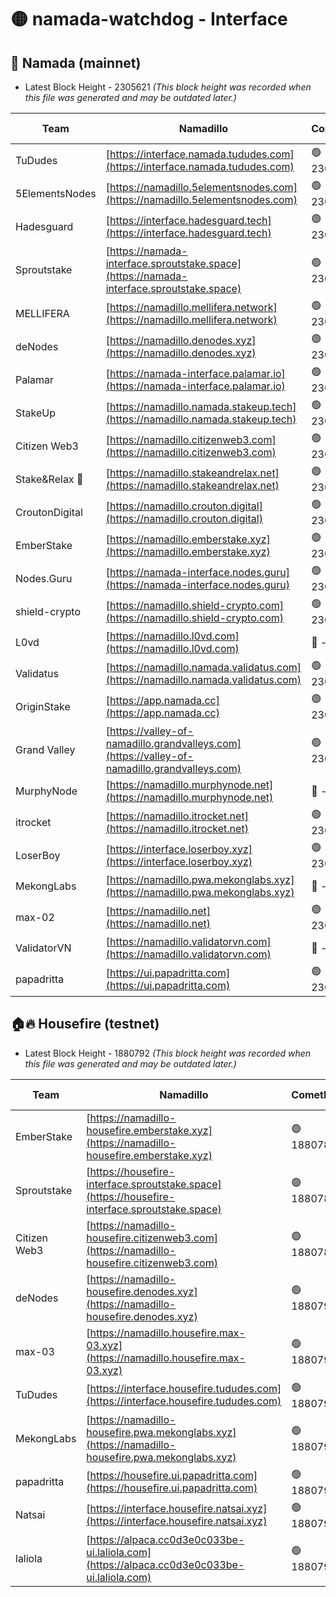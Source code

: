 # 🟡 namada-watchdog - Interface

## 🚀 Namada (mainnet)
- Latest Block Height - 2305621 *(This block height was recorded when this file was generated and may be outdated later.)*

| Team | Namadillo | CometBFT | Indexer | MASP Indexer |
|-|-|-|-|-|
| TuDudes | [https://interface.namada.tududes.com](https://interface.namada.tududes.com) | 🟢 2305604 | 🟢 2305604 | 🟢 2305603 |
| 5ElementsNodes | [https://namadillo.5elementsnodes.com](https://namadillo.5elementsnodes.com) | 🟢 2305604 | 🟢 2305604 | 🟢 2305604 |
| Hadesguard | [https://interface.hadesguard.tech](https://interface.hadesguard.tech) | 🟢 2305605 | 🟢 2305604 | 🟢 2305604 |
| Sproutstake | [https://namada-interface.sproutstake.space](https://namada-interface.sproutstake.space) | 🟢 2305605 | 🟢 2305605 | 🟢 2305605 |
| MELLIFERA | [https://namadillo.mellifera.network](https://namadillo.mellifera.network) | 🟢 2305606 | 🟢 2305606 | 🟢 2305606 |
| deNodes | [https://namadillo.denodes.xyz](https://namadillo.denodes.xyz) | 🟢 2305607 | 🟢 2305607 | 🟢 2305606 |
| Palamar | [https://namada-interface.palamar.io](https://namada-interface.palamar.io) | 🟢 2305607 | 🟢 2305607 | 🟢 2305607 |
| StakeUp | [https://namadillo.namada.stakeup.tech](https://namadillo.namada.stakeup.tech) | 🟢 2305608 | 🟢 2305608 | 🟢 2305608 |
| Citizen Web3 | [https://namadillo.citizenweb3.com](https://namadillo.citizenweb3.com) | 🟢 2305609 | 🟢 2305608 | 🟢 2305608 |
| Stake&Relax 🦥 | [https://namadillo.stakeandrelax.net](https://namadillo.stakeandrelax.net) | 🟢 2305609 | 🟢 2305609 | 🟢 2305609 |
| CroutonDigital | [https://namadillo.crouton.digital](https://namadillo.crouton.digital) | 🟢 2305610 | 🟢 2305610 | 🟢 2305610 |
| EmberStake | [https://namadillo.emberstake.xyz](https://namadillo.emberstake.xyz) | 🟢 2305610 | 🟢 2305610 | 🟢 2305610 |
| Nodes.Guru | [https://namada-interface.nodes.guru](https://namada-interface.nodes.guru) | 🟢 2305611 | 🟢 2305611 | 🟢 2305611 |
| shield-crypto | [https://namadillo.shield-crypto.com](https://namadillo.shield-crypto.com) | 🟢 2305611 | 🟢 2305611 | 🟢 2305611 |
| L0vd | [https://namadillo.l0vd.com](https://namadillo.l0vd.com) | 🔴 - | 🔴 - | 🔴 - |
| Validatus | [https://namadillo.namada.validatus.com](https://namadillo.namada.validatus.com) | 🟢 2305614 | 🔴 2304056 | 🔴 2177377 |
| OriginStake | [https://app.namada.cc](https://app.namada.cc) | 🟢 2305615 | 🟢 2305614 | 🟢 2305614 |
| Grand Valley | [https://valley-of-namadillo.grandvalleys.com](https://valley-of-namadillo.grandvalleys.com) | 🟢 2305615 | 🟢 2305615 | 🟢 2305615 |
| MurphyNode | [https://namadillo.murphynode.net](https://namadillo.murphynode.net) | 🔴 - | 🔴 - | 🔴 - |
| itrocket | [https://namadillo.itrocket.net](https://namadillo.itrocket.net) | 🟢 2305617 | 🟢 2305617 | 🟢 2305617 |
| LoserBoy | [https://interface.loserboy.xyz](https://interface.loserboy.xyz) | 🟢 2305618 | 🟢 2305617 | 🟢 2305617 |
| MekongLabs | [https://namadillo.pwa.mekonglabs.xyz](https://namadillo.pwa.mekonglabs.xyz) | 🔴 - | 🔴 - | 🔴 - |
| max-02 | [https://namadillo.net](https://namadillo.net) | 🟢 2305618 | 🟢 2305617 | 🟢 2305617 |
| ValidatorVN | [https://namadillo.validatorvn.com](https://namadillo.validatorvn.com) | 🔴 - | 🔴 - | 🔴 - |
| papadritta | [https://ui.papadritta.com](https://ui.papadritta.com) | 🟢 2305621 | 🟢 2305621 | 🟢 2305621 |

## 🏠🔥 Housefire (testnet)
- Latest Block Height - 1880792 *(This block height was recorded when this file was generated and may be outdated later.)*

| Team | Namadillo | CometBFT | Indexer | MASP Indexer |
|-|-|-|-|-|
| EmberStake | [https://namadillo-housefire.emberstake.xyz](https://namadillo-housefire.emberstake.xyz) | 🟢 1880788 | 🟢 1880788 | 🟢 1880788 |
| Sproutstake | [https://housefire-interface.sproutstake.space](https://housefire-interface.sproutstake.space) | 🟢 1880789 | 🟢 1880789 | 🟢 1880788 |
| Citizen Web3 | [https://namadillo-housefire.citizenweb3.com](https://namadillo-housefire.citizenweb3.com) | 🟢 1880789 | 🟢 1880789 | 🟢 1880789 |
| deNodes | [https://namadillo-housefire.denodes.xyz](https://namadillo-housefire.denodes.xyz) | 🟢 1880790 | 🟢 1880789 | 🟢 1880789 |
| max-03 | [https://namadillo.housefire.max-03.xyz](https://namadillo.housefire.max-03.xyz) | 🟢 1880790 | 🟢 1880790 | 🟢 1880790 |
| TuDudes | [https://interface.housefire.tududes.com](https://interface.housefire.tududes.com) | 🟢 1880791 | 🟢 1880790 | 🟢 1880790 |
| MekongLabs | [https://namadillo-housefire.pwa.mekonglabs.xyz](https://namadillo-housefire.pwa.mekonglabs.xyz) | 🟢 1880791 | 🟢 1880791 | 🟢 1880790 |
| papadritta | [https://housefire.ui.papadritta.com](https://housefire.ui.papadritta.com) | 🟢 1880791 | 🟢 1880791 | 🟢 1880791 |
| Natsai | [https://interface.housefire.natsai.xyz](https://interface.housefire.natsai.xyz) | 🟢 1880792 | 🟢 1880792 | 🟢 1880792 |
| laliola | [https://alpaca.cc0d3e0c033be-ui.laliola.com](https://alpaca.cc0d3e0c033be-ui.laliola.com) | 🟢 1880792 | 🟢 1880792 | 🟢 1880792 |

